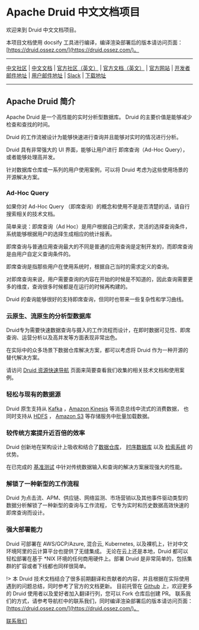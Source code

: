 # Apache Druid 中文文档项目
欢迎来到 Druid 中文文档项目。

本项目文档使用 docsify 工具进行编译，编译渲染部署后的版本请访问页面：[https://druid.ossez.com/](https://druid.ossez.com/)。

---

[中文社区](https://www.ossez.com/tag/druid) |
[中文文档](https://druid.ossez.com/) |
[官方社区（英文）](https://www.druidforum.org/) |
[官方文档（英文）](https://druid.apache.org/docs/latest/design/) |
[官方网站](https://druid.apache.org/) |
[开发者邮件地址](https://lists.apache.org/list.html?dev@druid.apache.org) |
[用户邮件地址](https://groups.google.com/forum/#!forum/druid-user) |
[Slack](https://s.apache.org/slack-invite) |
[下载地址](https://druid.apache.org/downloads.html)

---

## Apache Druid 简介
Apache Druid 是一个高性能的实时分析型数据库。 Druid 的主要价值是能够减少检查和查找的时间。

Druid 的工作流被设计为能够快速进行查询并且能够对实时的情况进行分析。

Druid 具有非常强大的 UI 界面，能够让用户进行 即席查询（Ad-Hoc Query），或者能够处理高并发。 

针对数据库仓库或一系列的用户使用案例，可以将 Druid 考虑为这些使用场景的开源解决方案。

### Ad-Hoc Query
如果你对 Ad-Hoc Query （即席查询）的概念和使用不是是否清楚的话，请自行搜索相关的技术文档。

简单来说：即席查询（Ad Hoc）是用户根据自己的需求，灵活的选择查询条件，系统能够根据用户的选择生成相应的统计报表。

即席查询与普通应用查询最大的不同是普通的应用查询是定制开发的，而即席查询是由用户自定义查询条件的。

即席查询是指那些用户在使用系统时，根据自己当时的需求定义的查询。

对即席查询来说，用户需要查询的内容在开始的时候是不知道的，因此查询需要更多的维度，查询很多时候都是在运行的时候再构建的。

Druid 的查询能够很好的支持即席查询，但同时也带来一些复杂性和学习曲线。

### 云原生、流原生的分析型数据库
Druid专为需要快速数据查询与摄入的工作流程而设计，在即时数据可见性、即席查询、运营分析以及高并发等方面表现非常出色。

在实际中的众多场景下数据仓库解决方案，都可以考虑将 Druid 作为一种开源的替代解决方案。

请访问 [Druid 资源快速导航](misc/index.md) 页面来简要查看我们收集的相关技术文档和使用案例。

### 轻松与现有的数据源
Druid 原生支持从 [Kafka](http://kafka.apache.org/) ，[Amazon Kinesis](https://aws.amazon.com/cn/kinesis/) 等消息总线中流式的消费数据，
也同时支持从 [HDFS](https://hadoop.apache.org/docs/stable/hadoop-project-dist/hadoop-hdfs/HdfsUserGuide.html) ，
[Amazon S3](https://aws.amazon.com/cn/s3/) 等存储服务中批量加载数据。

### 较传统方案提升近百倍的效率
Druid 创新地在架构设计上吸收和结合了[数据仓库](https://en.wikipedia.org/wiki/Data_warehouse)， 
[时序数据库](https://en.wikipedia.org/wiki/Time_series_database) 以及 
[检索系统](https://en.wikipedia.org/wiki/Search_engine_(computing)) 的优势。

在已完成的 [基准测试](https://imply.io/post/performance-benchmark-druid-presto-hive) 中针对传统数据输入和查询的解决方案展现强大的性能。

### 解锁了一种新型的工作流程
Druid 为点击流、APM、供应链、网络监测、市场营销以及其他事件驱动类型的数据分析解锁了一种新型的查询与工作流程， 它专为实时和历史数据高效快速的即席查询而设计。

### 强大部署能力
Druid 可部署在 AWS/GCP/Azure, 混合云, Kubernetes, 以及裸机上，针对中文环境阿里的云计算平台也提供了无缝集成。
无论在云上还是本地，Druid 都可以轻松部署在基于 *NIX 环境的任何商用硬件上。部署 Druid 是非常简单的，包括集群的扩容或者下线都也同样很简单。

!> 本 Druid 技术文档结合了很多前期翻译和贡献者的内容，并且根据在实际使用遇到的问题总结，同时参考了官方的文档更新。
目前托管在 [Github](https://github.com/cwiki-us-docs/) 上，欢迎更多的 Druid 使用者以及爱好者加入翻译行列，您可以 Fork 仓库后创建 PR。
联系我们的方式，请参考导航栏中的联系我们，同时编译渲染部署后的版本请访问页面：[https://druid.ossez.com/](https://druid.ossez.com/)。

[联系我们](CONTACT.md ':include')